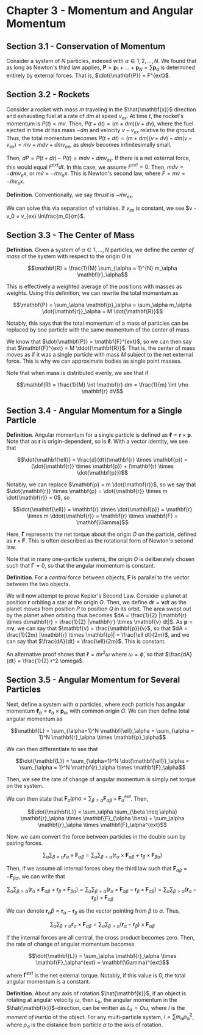 # Chapter 3 - Momentum and Angular Momentum

## Section 3.1 - Conservation of Momentum

Consider a system of $N$ particles, indexed with $\alpha \in {1, 2, \ldots, N}$. We found that as long as Newton's third law applies, $\mathbf{P} = \mathbf{p}_1 + \ldots + \mathbf{p}_N = \sum \mathbf{p}_\alpha$ is determined entirely by external forces. That is, $\dot{\mathbf{P}} = F^{ext}$.

## Section 3.2 - Rockets

Consider a rocket with mass $m$ traveling in the $\hat{\mathbf{x}}$ direction and exhausting fuel at a rate of $dm$ at speed $v_{ex}$. At time $t$, the rocket's momentum is $P(t) = mv$. Then, $P(t + dt) = (m + dm)(v + dv)$, where the fuel ejected in time $dt$ has mass $-dm$ and velocity $v - v_{ex}$ relative to the ground. Thus, the total momentum becomes $P(t + dt) = (m + dm)(v + dv) - dm(v - v_{ex}) = mv + m dv + dm v_{ex}$, as $dm dv$ becomes infinitesimally small.

Then, $dP = P(t + dt) - P(t) = m dv + dm v_{ex}$. If there is a net external force, this would equal $F^{ext}dt$. In this case, we assume $F^{ext} = 0$. Then, $m dv = -dm v_ex$, or $m \dot{v} = -\dot{m} v_ex$. This is Newton's second law, where $F = m \dot{v} = -\dot{m} v_ex$.

**Definition**. Conventionally, we say *thrust* is $-\dot{m} v_{ex}$.

We  can solve this via separation of variables. If $v_{ex}$ is constant, we see $v - v_0 = v_{ex} \ln\frac{m_0}{m}$.

## Section 3.3 - The Center of Mass

**Definition**. Given a system of $\alpha \in {1, \ldots, N}$ particles, we define the *center of mass* of the system with respect to the origin O is

$$\mathbf{R} = \frac{1}{M} \sum_{\alpha = 1}^{N} m_\alpha \mathbf{r}_\alpha$$

This is effectively a weighted average of the positions with masses as weights. Using this definition, we can rewrite the total momentum as

$$\mathbf{P} = \sum_\alpha \mathbf{p}_\alpha = \sum_\alpha m_\alpha \dot{\mathbf{r}}_\alpha = M \dot{\mathbf{R}}$$

Notably, this says that the total momentum of a mass of particles can be replaced by one particle with the same momentum of the center of mass.

We know that $\dot{\mathbf{P}} = \mathbf{F}^{ext}$, so we can then say that $\mathbf{F}^{ext} = M \ddot{\mathbf{R}}$. That is, the center of mass moves as if it was a single particle with mass $M$ subject to the net external force. This is why we can approximate bodies as single point masses.

Note that when mass is distributed evenly, we see that if

$$\mathbf{R} = \frac{1}{M} \int \mathbf{r} dm = \frac{1}{m} \int \rho \mathbf{r} dV$$

## Section 3.4 - Angular Momentum for a Single Particle

**Definition**. Angular momentum for a single particle is defined as $\mathbf{\ell} = \mathbf{r} \times \mathbf{p}$. Note that as $\mathbf{r}$ is origin-dependent, so is $\mathbf{\ell}$. With a vector identity, we see that

$$\dot{\mathbf{\ell}} = \frac{d}{dt}(\mathbf{r} \times \mathbf{p}) = (\dot{\mathbf{r}} \times \mathbf{p}) + (\mathbf{r} \times \dot{\mathbf{p}})$$

Notably, we can replace $\mathbf{p} = m \dot{\mathbf{r}}$, so we say that $\dot{\mathbf{r}} \times \mathbf{p} = \dot{\mathbf{r}} \times m \dot{\mathbf{r}} = 0$, so

$$\dot{\mathbf{\ell}} = \mathbf{r} \times \dot{\mathbf{p}} = \mathbf{r} \times m \ddot{\mathbf{r}} = \mathbf{r} \times \mathbf{F} = \mathbf{\Gamma}$$

Here, $\mathbf{\Gamma}$ represents the net torque about the origin $O$ on the particle, defined as $\mathbf{r} \times \mathbf{F}$. This is often described as the rotational form of Newton's second law.

Note that in many one-particle systems, the origin $O$ is deliberately chosen such that $\mathbf{\Gamma} = 0$, so that the angular momentum is constant.

**Definition**. For a *central* force between objects, $\mathbf{F}$ is parallel to the vector between the two objects.

We will now attempt to prove Kepler's Second Law. Consider a planet at position $\mathbf{r}$ orbiting a star at the origin $O$. Then, we define $d\mathbf{r} = \mathbf{v} dt$ as the planet moves from position $P$ to position $Q$ in its orbit. The area swept out by the planet when orbiting thus becomes $dA = \frac{1}{2} |\mathbf{r} \times d\mathbf{r} = \frac{1}{2} |\mathbf{r} \times \mathbf{v} dt|$. As $\mathbf{p} = m\mathbf{v}$, we can say that $\mathbf{v} = \frac{\mathbf{p}}{v}$, so that $dA = \frac{1}{2m} |\mathbf{r} \times \mathbf{p}| = \frac{\ell dt}{2m}$, and we can say that $\frac{dA}{dt} = \frac{\ell}{2m}$. This is constant.

An alternative proof shows that $\ell = mr^2 \omega$ where $\omega = \dot{\phi}$, so that $\frac{dA}{dt} = \frac{1}{2} r^2 \omega$.

## Section 3.5 - Angular Momentum for Several Particles

Next, define a system with $\alpha$ particles, where each particle has angular momentum $\mathbf{\ell}_\alpha = \mathbf{r}_\alpha \times \mathbf{p}_\alpha$, with common origin $O$. We can then define total angular momentum as

$$\mathbf{L} = \sum_{\alpha=1}^N \mathbf{\ell}_\alpha = \sum_{\alpha = 1}^N \mathbf{r}_\alpha \times \mathbf{p}_\alpha$$

We can then differentiate to see that

$$\dot{\mathbf{L}} = \sum_{\alpha=1}^N \dot{\mathbf{\ell}}_\alpha = \sum_{\alpha = 1}^N \mathbf{r}_\alpha \times \mathbf{F}_\alpha$$

Then, we see the rate of change of angular momentum is simply net torque on the system.

We can then state that $\mathbf{F}_alpha = \sum_{\beta \neq \alpha} \mathbf{F}_{\alpha\beta} + \mathbf{F}_\alpha^{ext}$. Then,

$$\dot{\mathbf{L}} = \sum_\alpha \sum_{\beta \neq \alpha} \mathbf{r}_\alpha \times \mathbf{F}_{\alpha \beta} + \sum_\alpha \mathbf{r}_\alpha \times \mathbf{F}_\alpha^{ext}$$

Now, we cam convert the force between particles in the double sum by pairing forces.

$$\sum_\alpha \sum_{\beta \neq \alpha} \mathbf{r}_\alpha \times \mathbf{F}_{\alpha \beta} = \sum_\alpha \sum_{\beta > \alpha} (\mathbf{r}_\alpha \times \mathbf{F}_{\alpha \beta} + \mathbf{r}_\beta \times \mathbf{F}_{\beta \alpha})$$

Then, if we assume all internal forces obey the third law such that $\mathbf{F}_{\alpha \beta} = -\mathbf{F}_{\beta\alpha}$, we can write that

$$\sum_\alpha \sum_{\beta > \alpha} (\mathbf{r}_\alpha \times \mathbf{F}_{\alpha \beta} + \mathbf{r}_\beta \times \mathbf{F}_{\beta \alpha}) = \sum_\alpha \sum_{\beta > \alpha} (\mathbf{r}_\alpha \times \mathbf{F}_{\alpha \beta} - \mathbf{r}_\beta \times \mathbf{F}_{\alpha\beta}) = \sum_\alpha \sum_{\beta > \alpha} (\mathbf{r}_\alpha - \mathbf{r}_\beta) \times \mathbf{F}_{\alpha\beta}$$

We can denote $\mathbf{r}_{\alpha}{\beta} = \mathbf{r}_\alpha - \mathbf{r}_\beta$ as the vector pointing from $\beta$ to $\alpha$. Thus,

$$\sum_\alpha \sum_{\beta \neq \alpha} \mathbf{r}_\alpha \times \mathbf{F}_{\alpha \beta} = \sum_\alpha \sum_{\beta > \alpha} (\mathbf{r}_\alpha - \mathbf{r}_\beta) \times \mathbf{F}_{\alpha\beta}$$

If the internal forces are all central, the cross product becomes zero. Then, the rate of change of angular momentum becomes

$$\dot{\mathbf{L}} = \sum_\alpha \mathbf{r}_\alpha \times \mathbf{F}_\alpha^{ext} = \mathbf{\Gamma}^{ext}$$

where $\mathbf{\Gamma}^{ext}$ is the net external torque. Notably, if this value is $0$, the total angular momentum is a constant.

**Definition**. About any axis of rotation $\hat{\mathbf{k}}$, if an object is rotating at angular velocity $\omega$, then $L_k$, the angular momentum in the $\hat{\mathbf{k}}$-direction, can be written as $L_k = O \omega$, where $I$ is the *moment of inertia* of the object. For any multi-particle system, $I = \sum m_\alpha \rho_\alpha^2$, where $\rho_\alpha$ is the distance from particle $\alpha$ to the axis of rotation.
